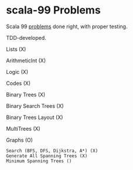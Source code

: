 # scala-99 Problems

Scala 99 [problems](http://aperiodic.net/phil/scala/s-99/) done right, with proper testing.

TDD-developed.

Lists (X)

ArithmeticInt (X)

Logic (X)

Codes (X)

Binary Trees (X)

Binary Search Trees (X)

Binary Trees Layout (X)

MultiTrees (X)

Graphs (O)

    Search (BFS, DFS, Dijkstra, A*) (X) 
    Generate All Spanning Trees (X) 
    Minimum Spanning Trees ()
